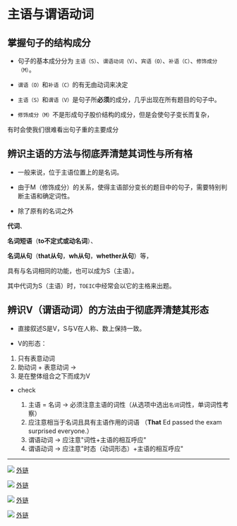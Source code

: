 # 主语与谓语动词

## 掌握句子的结构成分

* 句子的基本成分分为 `主语（S）`、`谓语动词（V）`、`宾语（O）`、`补语（C）`、`修饰成分（M）`。

* `谓语（O）`和`补语（C）`的有无由动词来决定

* `主语（S）`和`谓语（V）`是句子所**必须**的成分，几乎出现在所有题目的句子中。

* `修饰成分（M）`不是形成句子股价结构的成分，但是会使句子变长而复杂，

有时会使我们很难看出句子重的主要成分

## 辨识主语的方法与彻底弄清楚其词性与所有格

* 一般来说，位于主语位置上的是名词。

* 由于M（修饰成分）的关系，使得主语部分变长的题目中的句子，需要特别判断主语和确定词性。

* 除了原有的名词之外

**代词**、

**名词短语**（**to不定式或动名词**）、

  **名词从句**（**that从句**，**wh从句**，**whether从句**）等，

具有与名词相同的功能，也可以成为S（主语）。

其中代词为S（主语）时，`TOEIC`中经常会以它的主格来出题。

## 辨识V（谓语动词）的方法由于彻底弄清楚其形态

* 直接叙述S是V，S与V在人称、数上保持一致。

* V的形态：
1. 只有表意动词
1. 助动词 + 表意动词 ->
1. 是在整体组合之下而成为V
* check

  1. 主语 = 名词 -> 必须注意主语的词性（从选项中选出`名词`词性，单词词性考察）
  1. 应注意相当于名词且具有主语作用的词语 （**That** Ed passed the exam surprised everyone.）
  1. 谓语动词 -> 应注意"词性+主语的相互呼应"
  1. 谓语动词 -> 应注意"时态（动词形态）+主语的相互呼应"

-----

 ![](http://wx2.sinaimg.cn/large/6b8f5d9cly1flg9lyz8mej20lm0x4tp2.jpg)
 [外链](http://wx2.sinaimg.cn/large/6b8f5d9cly1flg9lyz8mej20lm0x4tp2.jpg)

 ![](http://wx2.sinaimg.cn/large/6b8f5d9cly1flg9m8cr1aj20ly0xch5d.jpg)
 [外链](http://wx2.sinaimg.cn/large/6b8f5d9cly1flg9m8cr1aj20ly0xch5d.jpg)

 ![](http://wx3.sinaimg.cn/large/6b8f5d9cly1flg9mjok2cj20lk0w64dl.jpg)
 [外链](http://wx3.sinaimg.cn/large/6b8f5d9cly1flg9mjok2cj20lk0w64dl.jpg)

 ![](http://wx1.sinaimg.cn/large/6b8f5d9cly1flg9n6v2nsj20lw0ue4ef.jpg)
 [外链](http://wx1.sinaimg.cn/large/6b8f5d9cly1flg9n6v2nsj20lw0ue4ef.jpg)